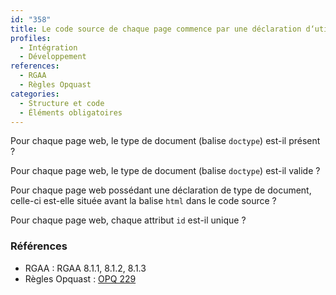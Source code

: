 ```yaml
---
id: "358"
title: Le code source de chaque page commence par une déclaration d‘utilisation d‘une DTD, dont la syntaxe et la position sont conformes.
profiles:
  - Intégration
  - Développement
references:
  - RGAA
  - Règles Opquast
categories:
  - Structure et code
  - Éléments obligatoires
---
```


Pour chaque page web, le type de document (balise `doctype`) est-il présent ?

Pour chaque page web, le type de document (balise `doctype`) est-il valide ?

Pour chaque page web possédant une déclaration de type de document, celle-ci est-elle située avant la balise `html` dans le code source ?

Pour chaque page web, chaque attribut `id` est-il unique ?

### Références

*   RGAA : RGAA 8.1.1, 8.1.2, 8.1.3
*   Règles Opquast : [OPQ 229](https://checklists.opquast.com/fr/assurance-qualite-web/chaque-identifiant-html-nest-utilise-quune-seule-fois-par-page)
